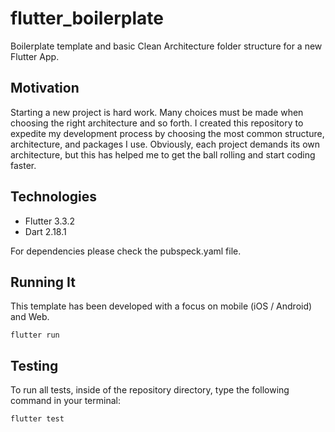 # flutter_boilerplate

Boilerplate template and basic Clean Architecture folder structure for a new Flutter App.

## Motivation

Starting a new project is hard work. Many choices must be made when choosing the right architecture and so forth. I created this repository to expedite my development process by choosing the most common structure, architecture, and packages I use. Obviously, each project demands its own architecture, but this has helped me to get the ball rolling and start coding faster. 

## Technologies

- Flutter 3.3.2
- Dart 2.18.1

For dependencies please check the pubspeck.yaml file.

## Running It

This template has been developed with a focus on mobile (iOS / Android) and Web.

```
flutter run
```

## Testing

To run all tests, inside of the repository directory, type the following command in your terminal:

```
flutter test
```
